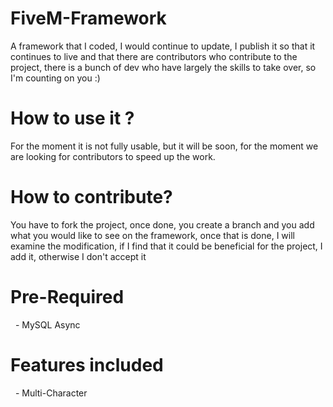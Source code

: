# FiveM-Framework
A framework that I coded, I would continue to update, I publish it so that it continues to live and that there are contributors who contribute to the project, there is a bunch of dev who have largely the skills to take over, so I'm counting on you :)

# How to use it ?
For the moment it is not fully usable, but it will be soon, for the moment we are looking for contributors to speed up the work.

# How to contribute?
You have to fork the project, once done, you create a branch and you add what you would like to see on the framework, once that is done, I will examine the modification, if I find that it could be beneficial for the project, I add it, otherwise I don't accept it

# Pre-Required
  - MySQL Async

# Features included
  - Multi-Character
